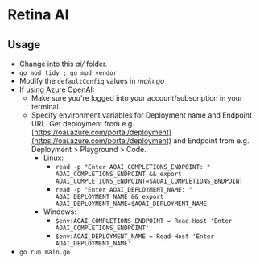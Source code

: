 # Retina AI

## Usage

- Change into this *ai/* folder.
- `go mod tidy ; go mod vendor`
- Modify the `defaultConfig` values in *main.go*
- If using Azure OpenAI:
  - Make sure you're logged into your account/subscription in your terminal.
  - Specify environment variables for Deployment name and Endpoint URL. Get deployment from e.g. [https://oai.azure.com/portal/deployment](https://oai.azure.com/portal/deployment) and Endpoint from e.g. Deployment > Playground > Code.
    - Linux:
      - `read -p "Enter AOAI_COMPLETIONS_ENDPOINT: " AOAI_COMPLETIONS_ENDPOINT && export AOAI_COMPLETIONS_ENDPOINT=$AOAI_COMPLETIONS_ENDPOINT`
      - `read -p "Enter AOAI_DEPLOYMENT_NAME: " AOAI_DEPLOYMENT_NAME && export AOAI_DEPLOYMENT_NAME=$AOAI_DEPLOYMENT_NAME`
    - Windows:
      - `$env:AOAI_COMPLETIONS_ENDPOINT = Read-Host 'Enter AOAI_COMPLETIONS_ENDPOINT'`
      - `$env:AOAI_DEPLOYMENT_NAME = Read-Host 'Enter AOAI_DEPLOYMENT_NAME'`
- `go run main.go`
